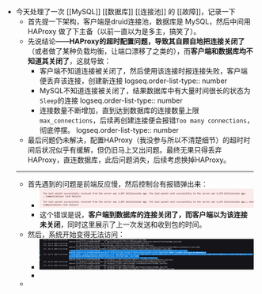 - 今天处理了一次 [[MySQL]] [[数据库]] [[连接池]] 的 [[故障]]，记录一下
	- 首先提一下架构，客户端是druid连接池，数据库是 MySQL，然后中间用  HAProxy  做了下主备（以前一直以为是多主，搞笑了）。
	- 先说结论——**HAProxy的超时配置问题，导致其自顾自地把连接关闭了**（或者做了某种负载均衡，让端口漂移了之类的），而**客户端和数据库均不知道其关闭了**，这就导致：
		- 客户端不知道连接被关闭了，然后使用该连接时报连接失败，客户端便丢弃该连接，创建新连接
		  logseq.order-list-type:: number
		- MySQL不知道连接被关闭了，结果数据库中有大量时间很长的状态为`Sleep`的连接
		  logseq.order-list-type:: number
		- 连接数量不断增加，直到达到数据库的连接数量上限 `max_connections`，后续再创建连接便会报错`Too many connections`，彻底停摆。
		  logseq.order-list-type:: number
	- 最后问题仍未解决，配置HAProxy（我没参与所以不清楚细节）的超时时间后状况似乎有缓解，但仍旧马上又出问题。最终无果只得丢弃HAProxy，直连数据库，此后问题消失，后续考虑换掉HAProxy。
	- ---
	- 首先遇到的问题是前端反应慢，然后控制台有报错弹出来：
		- ![image.png](../assets/image_1719053194254_0.png)
		- 这个错误是说，**客户端到数据库的连接关闭了，而客户端以为该连接未关闭**，同时这里展示了上一次发送和收到包的时间。
	- 然后，系统开始变得无法访问：
		- ![dce602ce3da63f6f7230b485c589ccb.png](../assets/dce602ce3da63f6f7230b485c589ccb_1719053738273_0.png)
		-
	-